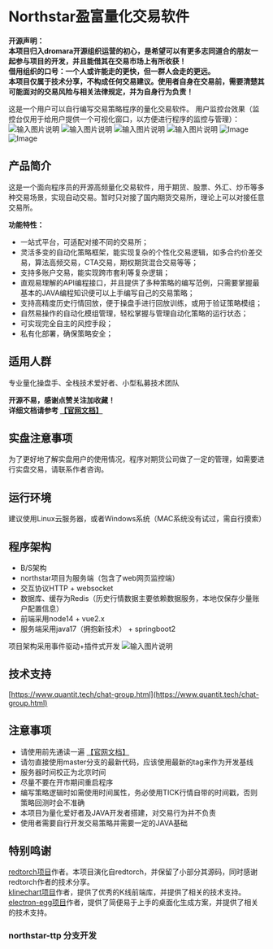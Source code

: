 # Northstar盈富量化交易软件

**开源声明：**  
**本项目归入dromara开源组织运营的初心，是希望可以有更多志同道合的朋友一起参与项目的开发，并且能借其在交易市场上有所收获！**  
**借用组织的口号：一个人或许能走的更快，但一群人会走的更远。**  
**本项目仅属于技术分享，不构成任何交易建议。使用者自身在交易前，需要清楚其可能面对的交易风险与相关法律规定，并为自身行为负责！**

这是一个用户可以自行编写交易策略程序的量化交易软件。
用户监控台效果（监控台仅用于给用户提供一个可视化窗口，以方便进行程序的监控与管理）：
![输入图片说明](https://images.gitee.com/uploads/images/2022/0619/230500_fe02aedd_1676852.png "屏幕截图.png")
![输入图片说明](https://images.gitee.com/uploads/images/2022/0619/230527_2e868183_1676852.png "屏幕截图.png")
![输入图片说明](https://images.gitee.com/uploads/images/2022/0619/230813_a3991d60_1676852.png "屏幕截图.png")
![输入图片说明](https://images.gitee.com/uploads/images/2022/0620/105911_4e5622ee_1676852.png "屏幕截图.png")
![Image](https://images.gitee.com/uploads/images/2021/0606/220710_eeab5dd9_1676852.png)
![Image](https://images.gitee.com/uploads/images/2021/0606/220728_32ef6b37_1676852.png)

## 产品简介
这是一个面向程序员的开源高频量化交易软件，用于期货、股票、外汇、炒币等多种交易场景，实现自动交易。暂时只对接了国内期货交易所，理论上可以对接任意交易所。

**功能特性：**
- 一站式平台，可适配对接不同的交易所；
- 灵活多变的自动化策略框架，能实现复杂的个性化交易逻辑，如多合约价差交易，算法高频交易，CTA交易，期权期货混合交易等等；
- 支持多账户交易，能实现跨市套利等复杂逻辑；
- 直观易理解的API编程接口，并且提供了多种策略的编写范例，只需要掌握最基本的JAVA编程知识便可以上手编写自己的交易策略；
- 支持高精度历史行情回放，便于操盘手进行回放训练，或用于验证策略模组；
- 自然易操作的自动化模组管理，轻松掌握与管理自动化策略的运行状态；
- 可实现完全自主的风控手段；
- 私有化部署，确保策略安全；

## 适用人群
专业量化操盘手、全栈技术爱好者、小型私募技术团队

**开源不易，感谢点赞关注加收藏！**  
**详细文档请参考 [【官网文档】](https://www.quantit.tech/)**

## 实盘注意事项
为了更好地了解实盘用户的使用情况，程序对期货公司做了一定的管理，如需要进行实盘交易，请联系作者咨询。

## 运行环境
建议使用Linux云服务器，或者Windows系统（MAC系统没有试过，需自行摸索）

## 程序架构
- B/S架构
- northstar项目为服务端（包含了web网页监控端）
- 交互协议HTTP + websocket
- 数据库、缓存为Redis（历史行情数据主要依赖数据服务，本地仅保存少量账户配置信息）
- 前端采用node14 + vue2.x
- 服务端采用java17（拥抱新技术） + springboot2

项目架构采用事件驱动+插件式开发
![输入图片说明](https://images.gitee.com/uploads/images/2022/0721/205844_7985317e_1676852.png "总体架构图.png")

## 技术支持
[https://www.quantit.tech/chat-group.html](https://www.quantit.tech/chat-group.html)

## 注意事项
- 请使用前先通读一遍 [【官网文档】](https://www.quantit.tech/)  
- 请勿直接使用master分支的最新代码，应该使用最新的tag来作为开发基线
- 服务器时间校正为北京时间
- 尽量不要在开市期间重启程序
- 编写策略逻辑时如需使用时间属性，务必使用TICK行情自带的时间戳，否则策略回测时会不准确
- 本项目为量化爱好者及JAVA开发者搭建，对交易行为并不负责
- 使用者需要自行开发交易策略并需要一定的JAVA基础

## 特别鸣谢
[redtorch项目](https://github.com/sun0x00/redtorch)作者。本项目演化自redtorch，并保留了小部分其源码，同时感谢redtorch作者的技术分享。  
[klinechart项目](https://klinecharts.com/zh-CN)作者，提供了优秀的K线前端库，并提供了相关的技术支持。  
[electron-egg项目](https://www.yuque.com/u34495/mivcfg)作者，提供了简便易于上手的桌面化生成方案，并提供了相关的技术支持。  

### northstar-ttp 分支开发